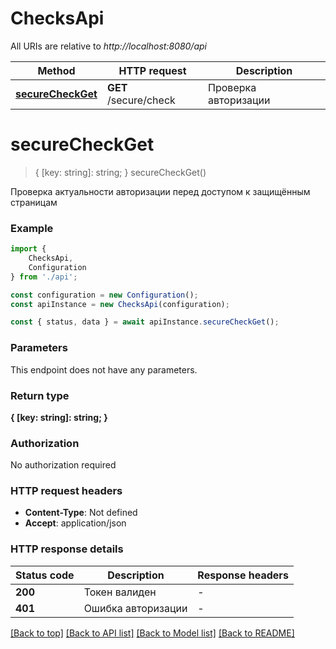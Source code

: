 # ChecksApi

All URIs are relative to *http://localhost:8080/api*

|Method | HTTP request | Description|
|------------- | ------------- | -------------|
|[**secureCheckGet**](#securecheckget) | **GET** /secure/check | Проверка авторизации|

# **secureCheckGet**
> { [key: string]: string; } secureCheckGet()

Проверка актуальности авторизации перед доступом к защищённым страницам

### Example

```typescript
import {
    ChecksApi,
    Configuration
} from './api';

const configuration = new Configuration();
const apiInstance = new ChecksApi(configuration);

const { status, data } = await apiInstance.secureCheckGet();
```

### Parameters
This endpoint does not have any parameters.


### Return type

**{ [key: string]: string; }**

### Authorization

No authorization required

### HTTP request headers

 - **Content-Type**: Not defined
 - **Accept**: application/json


### HTTP response details
| Status code | Description | Response headers |
|-------------|-------------|------------------|
|**200** | Токен валиден |  -  |
|**401** | Ошибка авторизации |  -  |

[[Back to top]](#) [[Back to API list]](../README.md#documentation-for-api-endpoints) [[Back to Model list]](../README.md#documentation-for-models) [[Back to README]](../README.md)

